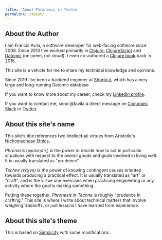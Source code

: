 ```yaml
---
title: 'About Phronesis in Techne'
permalink: /about/
---
```


## About the Author

I am Francis Avila, a software developer for web-facing software since 2008.
Since 2013 I've worked primarily in [Clojure], [ClojureScript] and [Datomic]
(on-prem, not cloud).
I even co-authored a [Clojure book][clojure-in-action] back in 2015.

This site is a vehicle for me to share my technical knowledge and opinions.

Since 2019 I've been a backend engineer at [Shortcut],
which has a very large and long-running Datomic database.


If you want to know more about my career, check my [LinkedIn profile].

If you want to contact me, send @favila a direct message on [Clojurians 
Slack] or [Twitter].

[Clojure]: https://clojure.org/
[ClojureScript]: https://clojurescript.org/
[Datomic]: https://datomic.com
[clojure-in-action]: https://www.manning.com/books/clojure-in-action-second-edition
[Shortcut]: https://www.shortcut.com/
[LinkedIn profile]: https://linkedin.com/in/{{site.socialmedia.linkedin}}
[Clojurians Slack]: https://clojurians.slack.com/
[Twitter]: https://twitter.com/{{site.socialmedia.twitter}}

## About this site's name

This site's title references two intellectual virtues from Aristotle's
[Nichomachean Ethics](https://en.wikipedia.org/wiki/Nicomachean_Ethics).

_Phronesis_ (_φρόνησῐς_) is the power to decide how to act in particular
situations with respect to the overall goods and goals involved in living well.
It is usually translated as "prudence".

_Techne_ (_τέχνη_) is the power of knowing contingent causes
oriented towards producing a practical effect.
It is usually translated as "art" or "craft",
and is the virtue one exercises when practicing engineering
or any activity where the goal is making something.

Putting these together, _Phronesis in Techne_ is roughly "prudence in crafting."
This site is where I write about technical matters that involve weighing
tradeoffs, or just lessons I have learned from experience.

## About this site's theme

This is based on [Simplicity] with some modifications.

[Simplicity]: https://github.com/Phlow/simplicity

